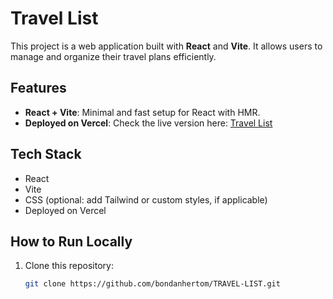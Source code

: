 # Travel List

This project is a web application built with **React** and **Vite**. It allows users to manage and organize their travel plans efficiently.

## Features

- **React + Vite**: Minimal and fast setup for React with HMR.
- **Deployed on Vercel**: Check the live version here:
  [Travel List](https://travel-list-six-sable.vercel.app/)

## Tech Stack

- React
- Vite
- CSS (optional: add Tailwind or custom styles, if applicable)
- Deployed on Vercel

## How to Run Locally

1. Clone this repository:
   ```bash
   git clone https://github.com/bondanhertom/TRAVEL-LIST.git
   ```

